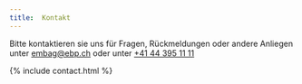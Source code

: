 ```yaml
---
title:  Kontakt
---
```


Bitte kontaktieren sie uns für Fragen, Rückmeldungen oder andere Anliegen unter [embag@ebp.ch](mailto:embag@ebp.ch) oder unter [+41 44 395 11 11](tel:+41443951111)

{% include contact.html %}
